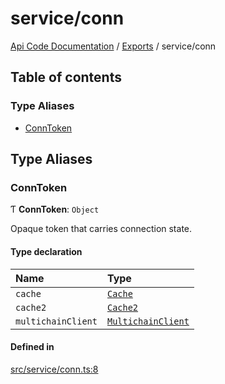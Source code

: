 # service/conn
 
[Api Code Documentation](../README.md) / [Exports](../modules.md) / service/conn

## Table of contents

### Type Aliases

- [ConnToken](service_conn.md#conntoken)

## Type Aliases

### ConnToken

Ƭ **ConnToken**: `Object`

Opaque token that carries connection state.

#### Type declaration

| Name | Type |
| :------ | :------ |
| `cache` | [`Cache`](service_cache.md#cache) |
| `cache2` | [`Cache2`](service_cache2.md#cache2) |
| `multichainClient` | [`MultichainClient`](../interfaces/service_Client_h.MultichainClient.md) |

#### Defined in

[src/service/conn.ts:8](https://github.com/openkfw/TruBudget/blob/0804644/api/src/service/conn.ts#L8)
